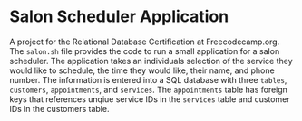 # Salon Scheduler Application
A project for the Relational Database Certification at Freecodecamp.org. 
The `salon.sh` file provides the code to run a small application for a salon scheduler. The application takes an individuals selection of the service they would like to schedule, the time they would like, their name, and phone number.
The information is entered into a SQL database with three `tables`, `customers`, `appointments`, and `services`. The `appointments` table has foreign keys that references unqiue service IDs in the `services` table and customer IDs in the customers table.
